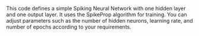 This code defines a simple Spiking Neural Network with one hidden layer and one output layer. It uses the SpikeProp algorithm for training. You can adjust parameters such as the number of hidden neurons, learning rate, and number of epochs according to your requirements.
